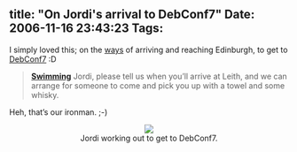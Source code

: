 title: "On Jordi's arrival to DebConf7"
Date: 2006-11-16 23:43:23
Tags: 
---
<p>I simply loved this; on the <a href="https://debconf7.debconf.org/wiki/Travel">ways</a> of arriving and reaching Edinburgh, to get to <a href="http://debconf7.debconf.org">DebConf7</a> :D

</p>
<blockquote>
<strong><a href="https://debconf7.debconf.org/wiki/Travel#Swimming">Swimming</a></strong>
Jordi, please tell us when you&#8217;ll arrive at Leith, and we can arrange for someone to come and pick you up with a towel and some whisky.</blockquote>
<p>

Heh, that&#8217;s our ironman. ;-)

</p>
<p align="center"><img src="http://www.damog.net/files/pics/jordi-mallach.jpg"/><br/>Jordi working out to get to DebConf7.</p>
